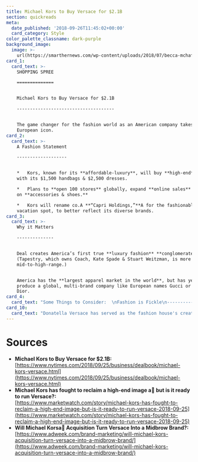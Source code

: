 ```yaml
---
title: Michael Kors to Buy Versace for $2.1B
section: quickreads
meta:
  date_published: '2018-09-26T11:45:02+00:00'
  card_category: Style
color_palette_classname: dark-purple
background_image:
  image: >-
    url(https://smarthernews.com/wp-content/uploads/2018/07/becca-mchaffie-580884-unsplash-scaled.jpg)
card_1:
  card_text: >-
    SHOPPING SPREE

    ==============


    Michael Kors to Buy Versace for $2.1B

    -------------------------------------


    The game changer for the fashion world as an American company takes over a
    European icon.
card_2:
  card_text: >-
    A Fashion Statement

    -------------------


    *   Kors, known for its **affordable-luxury**, will buy **high-end** Versace
    with its $1,500 handbags & $2,500 dresses.

    *   Plans to **open 100 stores** globally, expand **online sales** &A focus
    on **accessories & shoes.**

    *   Kors will rename co.A **“Capri Holdings,”**A for the fashionable Italian
    vacation spot, to better reflect its diverse brands.
card_3:
  card_text: >-
    Why it Matters

    --------------


    Deal creates America’s first true **luxury fashion** **conglomerate**.
    (Tapestry, which owns Coach, Kate Spade & Stuart Weitzman, is more
    mid-to-high-range.)


    America has the **largest apparel market in the world**, but has yet to
    produce a global, multi-brand company like European names Gucci or Christian
    Dior.
card_4:
  card_text: "Some Things to Consider:  \nFashion is Fickle\n--------------------------------------------\n\n*   **Too much, too fast?**  \n    _“Kors just bought Jimmy Choo 11 months ago,”_ a Wells Fargo analyst warns.\n*   **Discounting concerns:  \n    **_a\x1CTime to get Versace at your local TJ MAXX and Marshalla\x19s,”_ tweetedA writer Danielle Ayoka."
card_10:
  card_text: "Donatella Versace has served as the fashion house's creative director since her brother Gianni, who founded it 1987, was famously murdered in 1997. She had no training in fashion, but Kors CEO says she's an a\x1Cessential componenta\x1D and will stay on to oversee the brand.\n\n[view sources](https://smarthernews.com/kors-to-buy-versace/)"
---
```

Sources
=======

*   **Michael Kors to Buy Versace for $2.1B:**  
    [https://www.nytimes.com/2018/09/25/business/dealbook/michael-kors-versace.html](https://www.nytimes.com/2018/09/25/business/dealbook/michael-kors-versace.html)
*   **Michael Kors has fought to reclaim a high-end image a but is it ready to run Versace?:**  
    [https://www.marketwatch.com/story/michael-kors-has-fought-to-reclaim-a-high-end-image-but-is-it-ready-to-run-versace-2018-09-25](https://www.marketwatch.com/story/michael-kors-has-fought-to-reclaim-a-high-end-image-but-is-it-ready-to-run-versace-2018-09-25)
*   **Will Michael Korsa Acquisition Turn Versace Into a Midbrow Brand?:**  
    [https://www.adweek.com/brand-marketing/will-michael-kors-acquisition-turn-versace-into-a-midbrow-brand/](https://www.adweek.com/brand-marketing/will-michael-kors-acquisition-turn-versace-into-a-midbrow-brand/)